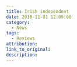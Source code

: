 ```yaml
---
title: Irish independent
date: 2016-11-01 12:00:00
category:
  - News
tags:
  - Reviews
attribution:
link_to_original:
description:
---
```

